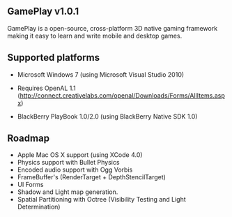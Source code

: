 GamePlay v1.0.1
---------------
GamePlay is a open-source, cross-platform 3D native gaming framework making it easy to learn and write mobile and desktop games. 

Supported platforms
-------------------
- Microsoft Windows 7 (using Microsoft Visual Studio 2010)
 * Requires OpenAL 1.1 (http://connect.creativelabs.com/openal/Downloads/Forms/AllItems.aspx)
- BlackBerry PlayBook 1.0/2.0 (using BlackBerry Native SDK 1.0)

Roadmap
-------
- Apple Mac OS X support (using XCode 4.0)
- Physics support with Bullet Physics
- Encoded audio support with Ogg Vorbis
- FrameBuffer's (RenderTarget + DepthStencilTarget)
- UI Forms
- Shadow and Light map generation.
- Spatial Partitioning with Octree (Visibility Testing and Light Determination)

